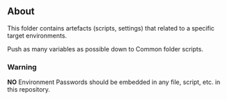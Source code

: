 ## About ##

This folder contains artefacts (scripts, settings) that related to a specific target environments.

Push as many variables as possible down to Common folder scripts.


### Warning ###

**NO** Environment Passwords should be embedded in any file, script, etc. in this repository.
